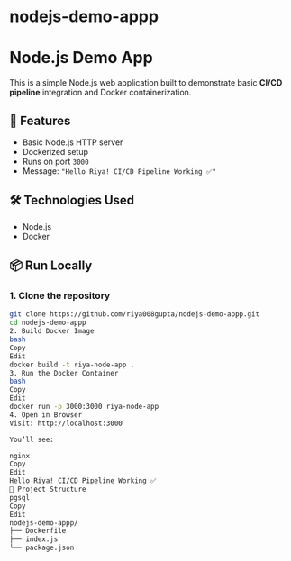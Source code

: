 # nodejs-demo-appp


# Node.js Demo App

This is a simple Node.js web application built to demonstrate basic **CI/CD pipeline** integration and Docker containerization.

## 🚀 Features

- Basic Node.js HTTP server
- Dockerized setup
- Runs on port `3000`
- Message: `"Hello Riya! CI/CD Pipeline Working ✅"`

## 🛠️ Technologies Used

- Node.js
- Docker

## 📦 Run Locally

### 1. Clone the repository

```bash
git clone https://github.com/riya008gupta/nodejs-demo-appp.git
cd nodejs-demo-appp
2. Build Docker Image
bash
Copy
Edit
docker build -t riya-node-app .
3. Run the Docker Container
bash
Copy
Edit
docker run -p 3000:3000 riya-node-app
4. Open in Browser
Visit: http://localhost:3000

You’ll see:

nginx
Copy
Edit
Hello Riya! CI/CD Pipeline Working ✅
📁 Project Structure
pgsql
Copy
Edit
nodejs-demo-appp/
├── Dockerfile
├── index.js
└── package.json
